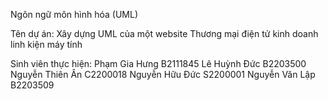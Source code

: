 Ngôn ngữ môn hình hóa (UML) 

Tên dự án: Xây dựng UML của một website Thương mại điện tử kinh doanh linh kiện máy tính

Sinh viên thực hiện:
Phạm Gia Hưng    B2111845 
Lê Huỳnh Đức     B2203500
Nguyễn Thiên Ân  C2200018
Nguyễn Hữu Đức   S2200001
Nguyễn Văn Lập   B2203509 
